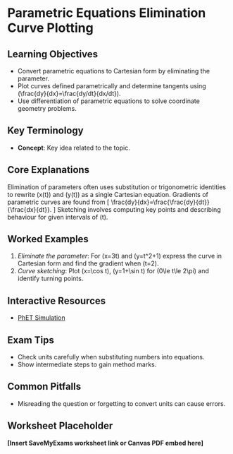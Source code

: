 # Parametric Equations Elimination Curve Plotting

## Learning Objectives
- Convert parametric equations to Cartesian form by eliminating the parameter.
- Plot curves defined parametrically and determine tangents using \(\frac{dy}{dx}=\frac{dy/dt}{dx/dt}\).
- Use differentiation of parametric equations to solve coordinate geometry problems.

## Key Terminology
- **Concept**: Key idea related to the topic.

## Core Explanations
Elimination of parameters often uses substitution or trigonometric identities to rewrite \(x(t)\) and \(y(t)\) as a single Cartesian equation.  Gradients of parametric curves are found from
\[
\frac{dy}{dx}=\frac{\frac{dy}{dt}}{\frac{dx}{dt}}.
\]
Sketching involves computing key points and describing behaviour for given intervals of \(t\).

## Worked Examples
1. *Eliminate the parameter*: For \(x=3t\) and \(y=t^2+1\) express the curve in Cartesian form and find the gradient when \(t=2\).
2. *Curve sketching*: Plot \(x=\cos t\), \(y=1+\sin t\) for \(0\le t\le 2\pi\) and identify turning points.

## Interactive Resources
- [PhET Simulation](https://phet.colorado.edu/)

## Exam Tips
- Check units carefully when substituting numbers into equations.
- Show intermediate steps to gain method marks.

## Common Pitfalls
- Misreading the question or forgetting to convert units can cause errors.

## Worksheet Placeholder
**[Insert SaveMyExams worksheet link or Canvas PDF embed here]**
